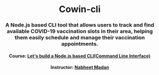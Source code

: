 <div align=center>

# Cowin-cli

### A Node.js based CLI tool that allows users to track and find available COVID-19 vaccination slots in their area, helping them easily schedule and manage their vaccination appointments.

#### Course: [Let's build a Node.js based CLI(Command Line Interface)][course]

#### Instructor: [Nabheet Madan][instructor]

</div>

<!-----------------------------------{ Links }---------------------------------->

[course]: https://www.udemy.com/course/lets-build-a-nodejs-based-clicommand-line-interface/
[instructor]: https://www.udemy.com/user/nabheet-madan-2/
